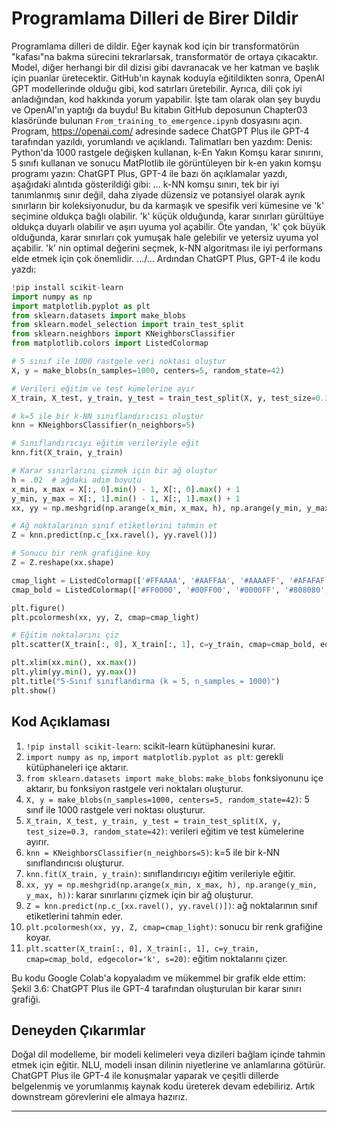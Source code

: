 # Programlama Dilleri de Birer Dildir
Programlama dilleri de dildir. Eğer kaynak kod için bir transformatörün "kafası"na bakma sürecini tekrarlarsak, transformatör de ortaya çıkacaktır. Model, diğer herhangi bir dil dizisi gibi davranacak ve her katman ve başlık için puanlar üretecektir. GitHub'ın kaynak koduyla eğitildikten sonra, OpenAI GPT modellerinde olduğu gibi, kod satırları üretebilir. Ayrıca, dili çok iyi anladığından, kod hakkında yorum yapabilir. İşte tam olarak olan şey buydu ve OpenAI'ın yaptığı da buydu! Bu kitabın GitHub deposunun Chapter03 klasöründe bulunan `From_training_to_emergence.ipynb` dosyasını açın. Program, https://openai.com/ adresinde sadece ChatGPT Plus ile GPT-4 tarafından yazıldı, yorumlandı ve açıklandı. Talimatları ben yazdım: Denis:
Python'da 1000 rastgele değişken kullanan, k-En Yakın Komşu karar sınırını, 5 sınıfı kullanan ve sonucu MatPlotlib ile görüntüleyen bir k-en yakın komşu programı yazın: ChatGPT Plus, GPT-4 ile bazı ön açıklamalar yazdı, aşağıdaki alıntıda gösterildiği gibi: ... k-NN komşu sınırı, tek bir iyi tanımlanmış sınır değil, daha ziyade düzensiz ve potansiyel olarak ayrık sınırların bir koleksiyonudur, bu da karmaşık ve spesifik veri kümesine ve 'k' seçimine oldukça bağlı olabilir. 'k' küçük olduğunda, karar sınırları gürültüye oldukça duyarlı olabilir ve aşırı uyuma yol açabilir. Öte yandan, 'k' çok büyük olduğunda, karar sınırları çok yumuşak hale gelebilir ve yetersiz uyuma yol açabilir. 'k' nin optimal değerini seçmek, k-NN algoritması ile iyi performans elde etmek için çok önemlidir. .../... Ardından ChatGPT Plus, GPT-4 ile kodu yazdı:

```python
!pip install scikit-learn
import numpy as np
import matplotlib.pyplot as plt
from sklearn.datasets import make_blobs
from sklearn.model_selection import train_test_split
from sklearn.neighbors import KNeighborsClassifier
from matplotlib.colors import ListedColormap

# 5 sınıf ile 1000 rastgele veri noktası oluştur
X, y = make_blobs(n_samples=1000, centers=5, random_state=42)

# Verileri eğitim ve test kümelerine ayır
X_train, X_test, y_train, y_test = train_test_split(X, y, test_size=0.3, random_state=42)

# k=5 ile bir k-NN sınıflandırıcısı oluştur
knn = KNeighborsClassifier(n_neighbors=5)

# Sınıflandırıcıyı eğitim verileriyle eğit
knn.fit(X_train, y_train)

# Karar sınırlarını çizmek için bir ağ oluştur
h = .02  # ağdaki adım boyutu
x_min, x_max = X[:, 0].min() - 1, X[:, 0].max() + 1
y_min, y_max = X[:, 1].min() - 1, X[:, 1].max() + 1
xx, yy = np.meshgrid(np.arange(x_min, x_max, h), np.arange(y_min, y_max, h))

# Ağ noktalarının sınıf etiketlerini tahmin et
Z = knn.predict(np.c_[xx.ravel(), yy.ravel()])

# Sonucu bir renk grafiğine koy
Z = Z.reshape(xx.shape)

cmap_light = ListedColormap(['#FFAAAA', '#AAFFAA', '#AAAAFF', '#AFAFAF', '#FFD700'])
cmap_bold = ListedColormap(['#FF0000', '#00FF00', '#0000FF', '#808080', '#FFA500'])

plt.figure()
plt.pcolormesh(xx, yy, Z, cmap=cmap_light)

# Eğitim noktalarını çiz
plt.scatter(X_train[:, 0], X_train[:, 1], c=y_train, cmap=cmap_bold, edgecolor='k', s=20)

plt.xlim(xx.min(), xx.max())
plt.ylim(yy.min(), yy.max())
plt.title("5-Sınıf sınıflandırma (k = 5, n_samples = 1000)")
plt.show()
```

## Kod Açıklaması

1. `!pip install scikit-learn`: scikit-learn kütüphanesini kurar.
2. `import numpy as np`, `import matplotlib.pyplot as plt`: gerekli kütüphaneleri içe aktarır.
3. `from sklearn.datasets import make_blobs`: `make_blobs` fonksiyonunu içe aktarır, bu fonksiyon rastgele veri noktaları oluşturur.
4. `X, y = make_blobs(n_samples=1000, centers=5, random_state=42)`: 5 sınıf ile 1000 rastgele veri noktası oluşturur.
5. `X_train, X_test, y_train, y_test = train_test_split(X, y, test_size=0.3, random_state=42)`: verileri eğitim ve test kümelerine ayırır.
6. `knn = KNeighborsClassifier(n_neighbors=5)`: k=5 ile bir k-NN sınıflandırıcısı oluşturur.
7. `knn.fit(X_train, y_train)`: sınıflandırıcıyı eğitim verileriyle eğitir.
8. `xx, yy = np.meshgrid(np.arange(x_min, x_max, h), np.arange(y_min, y_max, h))`: karar sınırlarını çizmek için bir ağ oluşturur.
9. `Z = knn.predict(np.c_[xx.ravel(), yy.ravel()])`: ağ noktalarının sınıf etiketlerini tahmin eder.
10. `plt.pcolormesh(xx, yy, Z, cmap=cmap_light)`: sonucu bir renk grafiğine koyar.
11. `plt.scatter(X_train[:, 0], X_train[:, 1], c=y_train, cmap=cmap_bold, edgecolor='k', s=20)`: eğitim noktalarını çizer.

Bu kodu Google Colab'a kopyaladım ve mükemmel bir grafik elde ettim: Şekil 3.6: ChatGPT Plus ile GPT-4 tarafından oluşturulan bir karar sınırı grafiği.

## Deneyden Çıkarımlar
Doğal dil modelleme, bir modeli kelimeleri veya dizileri bağlam içinde tahmin etmek için eğitir. NLU, modeli insan dilinin niyetlerine ve anlamlarına götürür. ChatGPT Plus ile GPT-4 ile konuşmalar yaparak ve çeşitli dillerde belgelenmiş ve yorumlanmış kaynak kodu üreterek devam edebiliriz. Artık downstream görevlerini ele almaya hazırız.

---

